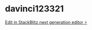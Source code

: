 # davinci123321

[Edit in StackBlitz next generation editor ⚡️](https://stackblitz.com/~/github.com/Superkub/davinci123321)